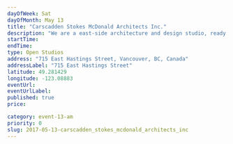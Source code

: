 ```yaml
---
dayOfWeek: Sat
dayOfMonth: May 13
title: "Carscadden Stokes McDonald Architects Inc."
description: "We are a east-side architecture and design studio, ready to welcome you warmly and let you talk our ears off about why design matters."
startTime: 
endTime: 
type: Open Studios
address: "715 East Hastings Street, Vancouver, BC, Canada"
addressLabel: "715 East Hastings Street"
latitude: 49.281429
longitude: -123.08883
eventUrl: 
eventUrlLabel: 
published: true
price: 

category: event-13-am
priority: 0
slug: 2017-05-13-carscadden_stokes_mcdonald_architects_inc
---
```

